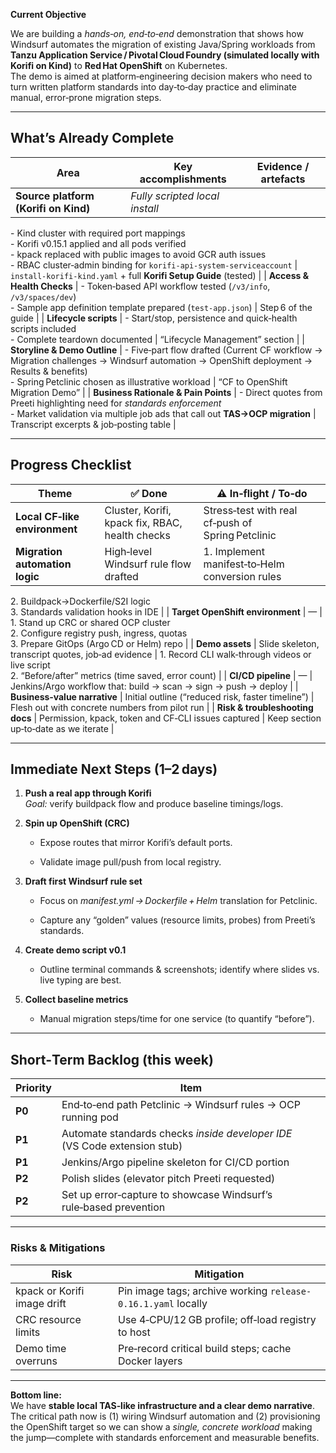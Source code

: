 **Current Objective**

We are building a *hands‑on, end‑to‑end* demonstration that shows how Windsurf automates the migration of existing Java/Spring workloads from **Tanzu Application Service / Pivotal Cloud Foundry (simulated locally with Korifi on Kind)** to **Red Hat OpenShift** on Kubernetes.  
The demo is aimed at platform‑engineering decision makers who need to turn written platform standards into day‑to‑day practice and eliminate manual, error‑prone migration steps.

---

## What’s Already Complete

| Area | Key accomplishments | Evidence / artefacts |
| --- | --- | --- |
| **Source platform (Korifi on Kind)** | *Fully scripted local install*  
\- Kind cluster with required port mappings  
\- Korifi v0.15.1 applied and all pods verified  
\- kpack replaced with public images to avoid GCR auth issues  
\- RBAC cluster‑admin binding for `korifi-api-system-serviceaccount` | `install-korifi-kind.yaml` + full **Korifi Setup Guide** (tested) |
| **Access & Health Checks** | \- Token‑based API workflow tested (`/v3/info`, `/v3/spaces/dev`)  
\- Sample app definition template prepared (`test-app.json`) | Step 6 of the guide |
| **Lifecycle scripts** | \- Start/stop, persistence and quick‑health scripts included  
\- Complete teardown documented | “Lifecycle Management” section |
| **Storyline & Demo Outline** | \- Five‑part flow drafted (Current CF workflow → Migration challenges → Windsurf automation → OpenShift deployment → Results & benefits)  
\- Spring Petclinic chosen as illustrative workload | “CF to OpenShift Migration Demo” |
| **Business Rationale & Pain Points** | \- Direct quotes from Preeti highlighting need for *standards enforcement*  
\- Market validation via multiple job ads that call out **TAS→OCP migration** | Transcript excerpts & job‑posting table |

---

## Progress Checklist

| Theme | ✅ Done | ⚠️ In‑flight / To‑do |
| --- | --- | --- |
| **Local CF‑like environment** | Cluster, Korifi, kpack fix, RBAC, health checks | Stress‑test with real cf‑push of Spring Petclinic |
| **Migration automation logic** | High‑level Windsurf rule flow drafted | 1\. Implement manifest‑to‑Helm conversion rules  
2\. Buildpack→Dockerfile/S2I logic  
3\. Standards validation hooks in IDE |
| **Target OpenShift environment** | — | 1\. Stand up CRC or shared OCP cluster  
2\. Configure registry push, ingress, quotas  
3\. Prepare GitOps (Argo CD or Helm) repo |
| **Demo assets** | Slide skeleton, transcript quotes, job‑ad evidence | 1\. Record CLI walk‑through videos or live script  
2\. “Before/after” metrics (time saved, error count) |
| **CI/CD pipeline** | — | Jenkins/Argo workflow that: build → scan → sign → push → deploy |
| **Business‑value narrative** | Initial outline (“reduced risk, faster timeline”) | Flesh out with concrete numbers from pilot run |
| **Risk & troubleshooting docs** | Permission, kpack, token and CF‑CLI issues captured | Keep section up‑to‑date as we iterate |

---

## Immediate Next Steps (1–2 days)

1.  **Push a real app through Korifi**  
    *Goal:* verify buildpack flow and produce baseline timings/logs.
    
2.  **Spin up OpenShift (CRC)**
    
    -   Expose routes that mirror Korifi’s default ports.
        
    -   Validate image pull/push from local registry.
        
3.  **Draft first Windsurf rule set**
    
    -   Focus on *manifest.yml → Dockerfile + Helm* translation for Petclinic.
        
    -   Capture any “golden” values (resource limits, probes) from Preeti’s standards.
        
4.  **Create demo script v0.1**
    
    -   Outline terminal commands & screenshots; identify where slides vs. live typing are best.
        
5.  **Collect baseline metrics**
    
    -   Manual migration steps/time for one service (to quantify “before”).
        

---

## Short‑Term Backlog (this week)

| Priority | Item |
| --- | --- |
| **P0** | End‑to‑end path Petclinic → Windsurf rules → OCP running pod |
| **P1** | Automate standards checks *inside developer IDE* (VS Code extension stub) |
| **P1** | Jenkins/Argo pipeline skeleton for CI/CD portion |
| **P2** | Polish slides (elevator pitch Preeti requested) |
| **P2** | Set up error‑capture to showcase Windsurf’s rule‑based prevention |

---

### Risks & Mitigations

| Risk | Mitigation |
| --- | --- |
| kpack or Korifi image drift | Pin image tags; archive working `release-0.16.1.yaml` locally |
| CRC resource limits | Use 4‑CPU/12 GB profile; off‑load registry to host |
| Demo time overruns | Pre‑record critical build steps; cache Docker layers |

---

**Bottom line:**  
We have **stable local TAS‑like infrastructure and a clear demo narrative**. The critical path now is (1) wiring Windsurf automation and (2) provisioning the OpenShift target so we can show a *single, concrete workload* making the jump—complete with standards enforcement and measurable benefits.